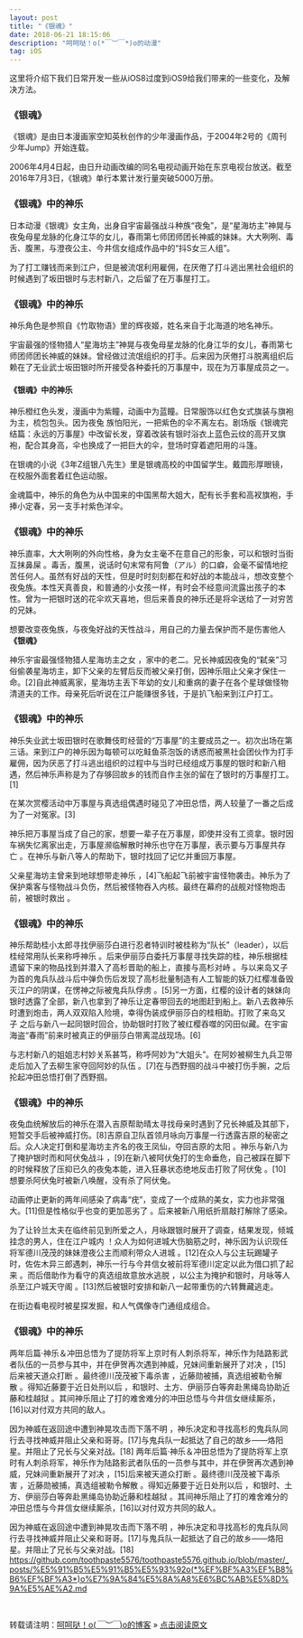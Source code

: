 ```yaml
---
layout: post
title: "《银魂》"
date: 2018-06-21 18:15:06 
description: "呵呵哒！o(*￣︶￣*)o的动漫"
tag: iOS
---
```



这里将介绍下我们日常开发一些从iOS8过度到iOS9给我们带来的一些变化，及解决方法。
     

### 《银魂》

《银魂》是由日本漫画家空知英秋创作的少年漫画作品，于2004年2号的《周刊少年Jump》开始连载。

2006年4月4日起，由日升动画改编的同名电视动画开始在东京电视台放送。截至2016年7月3日，《银魂》单行本累计发行量突破5000万册。

### 《银魂》中的神乐
日本动漫《银魂》女主角，出身自宇宙最强战斗种族“夜兔”，是“星海坊主”神晃与夜兔母星龙脉的化身江华的女儿，春雨第七师团师团长神威的妹妹。大大咧咧、毒舌、腹黑，与澄夜公主、今井信女组成作品中的“抖S女三人组”。

为了打工赚钱而来到江户，但是被流氓利用雇佣，在厌倦了打斗逃出黑社会组织的时候遇到了坂田银时与志村新八，之后留了在万事屋打工。



### 《银魂》中的神乐
神乐角色是参照自《竹取物语》里的辉夜姬，姓名来自于北海道的地名神乐。

宇宙最强的怪物猎人“星海坊主”神晃与夜兔母星龙脉的化身江华的女儿，春雨第七师团师团长神威的妹妹。曾经做过流氓组织的打手。后来因为厌倦打斗脱离组织后赖在了无业武士坂田银时所开接受各种委托的万事屋中，现在为万事屋成员之一。

#### 《银魂》中的神乐

神乐橙红色头发，漫画中为紫瞳，动画中为蓝瞳。日常服饰以红色女式旗装与旗袍为主，梳包包头。因为夜兔 族怕阳光，一把紫色的伞不离左右。剧场版《银魂完结篇：永远的万事屋》中改留长发，穿着改装有银时浴衣上蓝色云纹的高开叉旗袍，配合其身高，伞也换成了一把巨大的伞，登场时穿着遮阳用的斗篷。

在银魂的小说《3年Z组银八先生》里是银魂高校的中国留学生。戴圆形厚眼镜，在校服外面套着红色运动服。

金魂篇中，神乐的角色为从中国来的中国黑帮大姐大，配有长手套和高衩旗袍，手捧小定春，另一支手衬紫色洋伞。


### 《银魂》中的神乐
神乐直率，大大咧咧的外向性格，身为女主毫不在意自己的形象，可以和银时当街互抹鼻屎 。毒舌，腹黑，说话时句末常有阿鲁（アル）的口癖，会毫不留情地挖苦任何人。虽然有好战的天性，但是时时刻刻都在和好战的本能战斗，想改变整个夜兔族。本性天真善良，和普通的小女孩一样，有时会不经意间流露出孩子的本性。曾为一把银时送的花伞欢天喜地，但后来善良的神乐还是将伞送给了一对穷苦的兄妹。

想要改变夜兔族，与夜兔好战的天性战斗，用自己的力量去保护而不是伤害他人
**《银魂》**

神乐宇宙最强怪物猎人星海坊主之女 ，家中的老二。兄长神威因夜兔的“弑亲”习俗偷袭星海坊主，卸下父亲的左臂后反而被父亲打倒，因神乐阻止父亲才保住一命。[2]自此神威离家，星海坊主丢下年幼的女儿和重病的妻子在各个星球做怪物清道夫的工作。母亲死后听说在江户能赚很多钱，于是扒飞船来到江户打工。

### 《银魂》中的神乐
神乐失业武士坂田银时在歌舞伎町经营的“万事屋”的主要成员之一。初次出场在第三话。来到江户的神乐因为每顿可以吃鲑鱼茶泡饭的诱惑而被黑社会团伙作为打手雇佣，因为厌恶了打斗逃出组织的过程中与当时已经组成万事屋的银时和新八相遇，然后神乐声称是为了存够回故乡的钱而自作主张的留在了银时的万事屋打工。[1]

在某次赏樱活动中万事屋与真选组偶遇时碰见了冲田总悟，两人较量了一番之后成为了一对冤家。[3]

神乐把万事屋当成了自己的家，想要一辈子在万事屋，即使并没有工资拿。银时因车祸失忆离家出走，万事屋濒临解散时神乐也守在万事屋，表示要与万事屋共存亡 。在神乐与新八等人的帮助下，银时找回了记忆并重回万事屋。

父亲星海坊主曾来到地球想带走神乐 ，[4]飞船起飞前被宇宙怪物袭击。神乐为了保护乘客与怪物战斗负伤，然后被怪物吞入内核。最终在幕府的战舰对怪物炮击前，被银时救出 。

### 《银魂》中的神乐

神乐帮助桂小太郎寻找伊丽莎白进行忍者特训时被桂称为“队长”（leader），以后桂经常用队长来称呼神乐 。后来伊丽莎白委托万事屋寻找失踪的桂，神乐根据桂遗留下来的物品找到并潜入了高杉晋助的船上，直接与高杉对峙 。与以来岛又子为首的鬼兵队战斗后中弹负伤后发现了高杉批量制造有人工智能的妖刀红樱准备毁灭江户的阴谋，在愣神之际被鬼兵队俘虏 。[5]另一方面，红樱的设计者的妹妹向银时透露了全部，新八也拿到了神乐让定春带回去的地图赶到船上。新八去救神乐时遭到炮击，两人双双陷入险境，幸得伪装成伊丽莎白的桂相助。打败了来岛又子 之后与新八一起同银时回合，协助银时打败了被红樱吞噬的冈田似藏。在宇宙海盗“春雨”前来时被真正的伊丽莎白带离混战现场。[6]

与志村新八的姐姐志村妙关系甚笃，称呼阿妙为“大姐头”。在阿妙被柳生九兵卫带走后加入了去柳生家夺回阿妙的队伍 。[7]在与西野掴的战斗中被打伤手腕，之后抡起冲田总悟打倒了西野掴。
### 《银魂》中的神乐

夜兔血统解放后的神乐在潜入吉原帮助晴太寻找母亲时遇到了兄长神威及其部下，短暂交手后被神威打伤。[8]吉原自卫队首领月咏向万事屋一行透露吉原的秘密之后。众人决定打倒和星海坊主齐名的夜王凤仙，夺回吉原的太阳 。神乐与新八为了掩护银时而和阿伏兔战斗 ，[9]在新八被阿伏兔打的生命垂危，自己被踩在脚下的时候释放了压抑已久的夜兔本能，进入狂暴状态绝地反击打败了阿伏兔 。[10]想要杀阿伏兔时被新八唤醒，没有杀了阿伏兔。

动画停止更新的两年间感染了病毒“疣”，变成了一个成熟的美女，实力也非常强大。[11]但是性格似乎也变的更加恶劣了 。后来被新八用纸折扇敲打解除了感染。



为了让铃兰太夫在临终前见到所爱之人，月咏跟银时展开了调查，结果发现，倾城挂念的男人，住在江户城内 ！众人为如何进城大伤脑筋之时，神乐因为认识现任将军德川茂茂的妹妹澄夜公主而顺利带众人进城 。[12]在众人与公主玩踢罐子时，佐佐木异三郎遇刺，神乐一行与今井信女被前将军德川定定以此为借口抓了起来 。而后借助作为看守的真选组故意放水逃脱 ，以公主为掩护和银时，月咏等人杀至江户城天守阁 。[13]然后被银时安排和新八一起带重伤的六转舞藏逃走。

在街边看电视时被星探发掘，和人气偶像寺门通组成组合。

### 《银魂》中的神乐

两年后篇·神乐＆冲田总悟为了提防将军上京时有人刺杀将军，神乐作为陆路影武者队伍的一员参与其中，并在伊贺再次遇到神威，兄妹间重新展开了对决 ，[15]后来被天道众打断 。最终德川茂茂被下毒杀害 ，近藤勋被捕，真选组被勒令解散 。得知近藤要于近日处刑以后 ，和银时、土方、伊丽莎白等奔赴黑绳岛协助近藤和桂越狱 。其间神乐阻止了打的难舍难分的冲田总悟与今井信女继续厮杀，[16]以对付双方共同的敌人。

因为神威在返回途中遭到神晃攻击而下落不明 ，神乐决定和寻找高杉的鬼兵队同行去寻找神威并阻止父亲和哥哥。[17]与鬼兵队一起抵达了自己的故乡——烙阳星。并阻止了兄长与父亲对战。[18]
两年后篇·神乐＆冲田总悟为了提防将军上京时有人刺杀将军，神乐作为陆路影武者队伍的一员参与其中，并在伊贺再次遇到神威，兄妹间重新展开了对决 ，[15]后来被天道众打断 。最终德川茂茂被下毒杀害 ，近藤勋被捕，真选组被勒令解散 。得知近藤要于近日处刑以后 ，和银时、土方、伊丽莎白等奔赴黑绳岛协助近藤和桂越狱 。其间神乐阻止了打的难舍难分的冲田总悟与今井信女继续厮杀，[16]以对付双方共同的敌人。

因为神威在返回途中遭到神晃攻击而下落不明 ，神乐决定和寻找高杉的鬼兵队同行去寻找神威并阻止父亲和哥哥。[17]与鬼兵队一起抵达了自己的故乡——烙阳星。并阻止了兄长与父亲对战。[18]
https://github.com/toothpaste5576/toothpaste5576.github.io/blob/master/_posts/%E5%91%B5%E5%91%B5%E5%93%92o(*%EF%BF%A3%EF%B8%B6%EF%BF%A3*)o%E7%9A%84%E5%8A%A8%E6%BC%AB%E5%8D%9A%E5%AE%A2.md


<br>

转载请注明：[呵呵哒！o(*￣︶￣*)o的博客](http://toothpaste5576.github.io) » [点击阅读原文](http://toothpaste5576.github.io)
